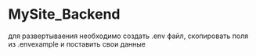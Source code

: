 # MySite_Backend

для развертываения необходимо создать .env файл, скопировать поля из .envexample и поставить свои данные
